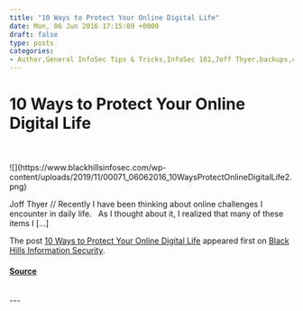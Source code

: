 ```yaml
---
title: "10 Ways to Protect Your Online Digital Life"
date: Mon, 06 Jun 2016 17:15:09 +0000
draft: false
type: posts
categories: 
- Author,General InfoSec Tips & Tricks,InfoSec 101,Joff Thyer,backups,credit cards,credit freeze,dedicated browser,digital life,online banking,online life,passphrases,passwords,physical copies,privacy,protecting yourself
---
```

# 10 Ways to Protect Your Online Digital Life

<br/>

<br/>
![](https://www.blackhillsinfosec.com/wp-content/uploads/2019/11/00071_06062016_10WaysProtectOnlineDigitalLife2.png)

Joff Thyer // Recently I have been thinking about online challenges I encounter in daily life.   As I thought about it, I realized that many of these items I \[…\]

The post [10 Ways to Protect Your Online Digital Life](https://www.blackhillsinfosec.com/10-ways-to-protect-your-online-digital-life/) appeared first on [Black Hills Information Security](https://www.blackhillsinfosec.com).

#### [Source](https://www.blackhillsinfosec.com/10-ways-to-protect-your-online-digital-life/)

<br/>
---

